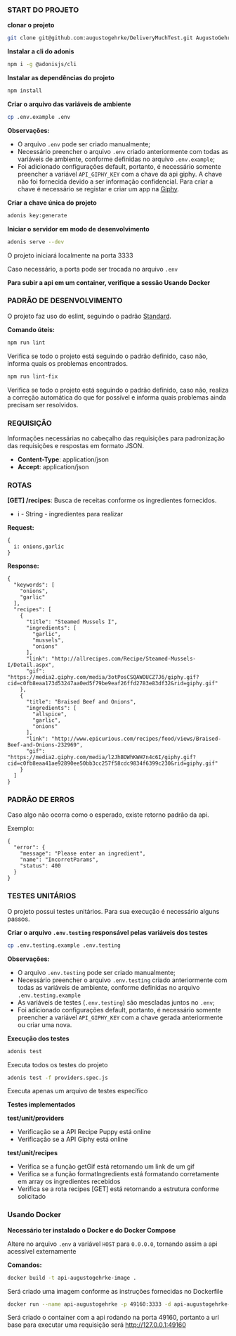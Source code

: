 ### START DO PROJETO 

**clonar o projeto**
```sh 
git clone git@github.com:augustogehrke/DeliveryMuchTest.git AugustoGehrke-Test
```

**Instalar a cli do adonis**
```sh 
npm i -g @adonisjs/cli
```

**Instalar as dependências do projeto**
```sh 
npm install
```

**Criar o arquivo das variáveis de ambiente**
```sh
cp .env.example .env
```

**Observações:**
- O arquivo `.env` pode ser criado manualmente;
- Necessário preencher o arquivo `.env` criado anteriormente com todas as variáveis de ambiente, conforme definidas no arquivo `.env.example`;
- Foi adicionado configurações default, portanto, é necessário somente preencher a variável `API_GIPHY_KEY` com a chave da api giphy. A chave não foi fornecida devido a ser informação confidencial. Para criar a chave é necessário se registar e criar um app na [Giphy](https://developers.giphy.com/docs/api#quick-start-guide).

**Criar a chave única do projeto**
```sh
adonis key:generate
```

**Iniciar o servidor em modo de desenvolvimento**
```sh 
adonis serve --dev
```

O projeto iniciará localmente na porta 3333

Caso necessário, a porta pode ser trocada no arquivo `.env`

**Para subir a api em um container, verifique a sessão Usando Docker**

### PADRÃO DE DESENVOLVIMENTO

O projeto faz uso do eslint, seguindo o padrão [Standard](https://standardjs.com/).

**Comando úteis:**

```sh
npm run lint
```
Verifica se todo o projeto está seguindo o padrão definido, caso não, informa quais os problemas encontrados.

```sh 
npm run lint-fix
```
Verifica se todo o projeto está seguindo o padrão definido, caso não, realiza a correção automática do que for possível e informa quais problemas ainda precisam ser resolvidos.


### REQUISIÇÃO

Informações necessárias no cabeçalho das requisições para padronização das requisições e respostas em formato JSON.

* **Content-Type**: application/json
* **Accept**: application/json

### ROTAS

**[GET] /recipes**: Busca de receitas conforme os ingredientes fornecidos.

* i - String - ingredientes para realizar 

**Request:**
```
{
  i: onions,garlic
}
```

**Response:**
```
{
  "keywords": [
    "onions",
    "garlic"
  ],
  "recipes": [
    {
      "title": "Steamed Mussels I",
      "ingredients": [
        "garlic",
        "mussels",
        "onions"
      ],
      "link": "http://allrecipes.com/Recipe/Steamed-Mussels-I/Detail.aspx",
      "gif": "https://media2.giphy.com/media/3otPosCSQAWOUCZ7J6/giphy.gif?cid=c0fb8eaa173d53247aa0ed5f79be9eaf26ffd2783e83df32&rid=giphy.gif"
    },
    {
      "title": "Braised Beef and Onions",
      "ingredients": [
        "allspice",
        "garlic",
        "onions"
      ],
      "link": "http://www.epicurious.com/recipes/food/views/Braised-Beef-and-Onions-232969",
      "gif": "https://media2.giphy.com/media/l2JhBOWhKWH7n4c6I/giphy.gif?cid=c0fb8eaa41ae92890ee50bb3cc257f58cdc9834f6399c230&rid=giphy.gif"
    }
  ]
}
```

### PADRÃO DE ERROS

Caso algo não ocorra como o esperado, existe retorno padrão da api.

Exemplo:
```
{
  "error": {
    "message": "Please enter an ingredient",
    "name": "IncorretParams",
    "status": 400
  }
}
```

### TESTES UNITÁRIOS

O projeto possui testes unitários. Para sua execução é necessário alguns passos.

**Criar o arquivo `.env.testing` responsável pelas variáveis dos testes**
```sh
cp .env.testing.example .env.testing
```

**Observações:**
- O arquivo `.env.testing` pode ser criado manualmente;
- Necessário preencher o arquivo `.env.testing` criado anteriormente com todas as variáveis de ambiente, conforme definidas no arquivo `.env.testing.example`
- As variáveis de testes (`.env.testing`) são mescladas juntos no `.env`;
- Foi adicionado configurações default, portanto, é necessário somente preencher a variável `API_GIPHY_KEY` com a chave gerada anteriormente ou criar uma nova.

**Execução dos testes**

```sh
adonis test
```
Executa todos os testes do projeto

```sh
adonis test -f providers.spec.js
```
Executa apenas um arquivo de testes específico

**Testes implementados**

**test/unit/providers**
* Verificação se a API Recipe Puppy está online
* Verificação se a API Giphy está online

**test/unit/recipes**
* Verifica se a função getGif está retornando um link de um gif
* Verifica se a função formatIngredients está formatando corretamente em array os ingredientes recebidos
* Verifica se a rota recipes [GET] está retornando a estrutura conforme solicitado

### Usando Docker

**Necessário ter instalado o Docker e do Docker Compose**

Altere no arquivo `.env` a variável `HOST` para `0.0.0.0`, tornando assim a api acessível externamente

**Comandos:** 

```sh
docker build -t api-augustogehrke-image .
```

Será criado uma imagem conforme as instruções fornecidas no Dockerfile


```sh
docker run --name api-augustogehrke -p 49160:3333 -d api-augustogehrke-image
```

Será criado o container com a api rodando na porta 49160, portanto a url base para executar uma requisição será http://127.0.0.1:49160

